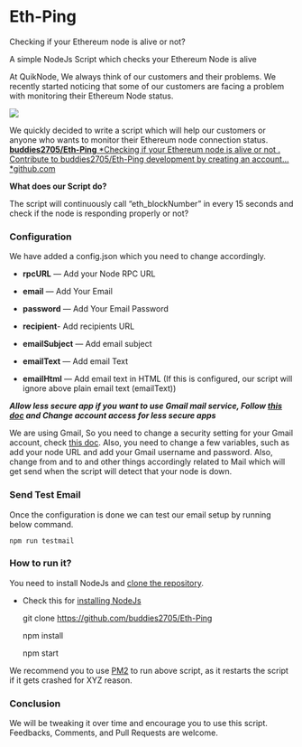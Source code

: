 # Eth-Ping
Checking if your Ethereum node is alive or not?  

A simple NodeJs Script which checks your Ethereum Node is alive

At QuikNode, We always think of our customers and their problems. We recently started noticing that some of our customers are facing a problem with monitoring their Ethereum Node status. 

![](https://cdn-images-1.medium.com/max/2000/1*hBKtzaEqia8EEJb9RS8VQA.png)

We quickly decided to write a script which will help our customers or anyone who wants to monitor their Ethereum node connection status.
[**buddies2705/Eth-Ping**
*Checking if your Ethereum node is alive or not . Contribute to buddies2705/Eth-Ping development by creating an account…*github.com](https://github.com/buddies2705/Eth-Ping)

**What does our Script do?**

The script will continuously call “eth_blockNumber” in every 15 seconds and check if the node is responding properly or not?

### Configuration 

We have added a config.json which you need to change accordingly. 

* **rpcURL** — Add your Node RPC URL

* **email** — Add Your Email

* **password** — Add Your Email Password

* **recipient**- Add recipients URL

* **emailSubject** —  Add email subject

* **emailText** — Add email Text 

* **emailHtml** — Add email text in HTML (If this is configured, our script will ignore above plain email text (emailText))

***Allow less secure app if you want to use Gmail mail service, Follow [this doc](https://support.google.com/accounts/answer/6010255) and Change account access for less secure apps***

We are using Gmail, So you need to change a security setting for your Gmail account, check [this doc](https://support.google.com/accounts/answer/6010255). Also, you need to change a few variables, such as add your node URL and add your Gmail username and password. Also, change from and to and other things accordingly related to Mail which will get send when the script will detect that your node is down. 

### Send Test Email

Once the configuration is done we can test our email setup by running below command.

    npm run testmail

### **How to run it?**

You need to install NodeJs and [clone the repository](https://github.com/buddies2705/Eth-Ping). 

* Check this for [installing NodeJs](https://www.digitalocean.com/community/tutorials/how-to-install-node-js-on-ubuntu-16-04)

    git clone https://github.com/buddies2705/Eth-Ping

    npm install

    npm start

We recommend you to use [PM2](https://www.npmjs.com/package/pm2) to run above script, as it restarts the script if it gets crashed for XYZ reason. 

### **Conclusion**

We will be tweaking it over time and encourage you to use this script. Feedbacks, Comments, and Pull Requests are welcome. 




